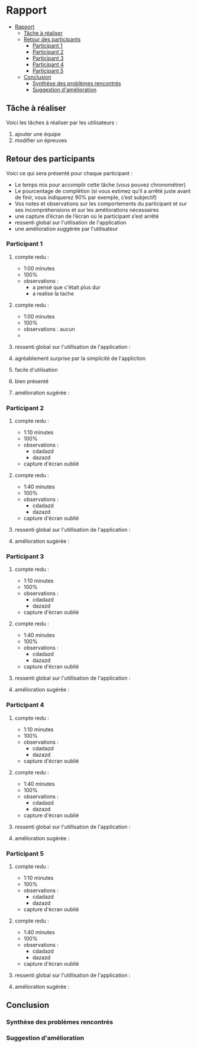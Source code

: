 # Rapport

- [Rapport](#rapport)
  - [Tâche à réaliser](#tâche-à-réaliser)
  - [Retour des participants](#retour-des-participants)
    - [Participant 1](#participant-1)
    - [Participant 2](#participant-2)
    - [Participant 3](#participant-3)
    - [Participant 4](#participant-4)
    - [Participant 5](#participant-5)
  - [Conclusion](#conclusion)
    - [Synthèse des problèmes rencontrés](#synthèse-des-problèmes-rencontrés)
    - [Suggestion d'amélioration](#suggestion-damélioration)

<p style="page-break-before : always;"></p>

## Tâche à réaliser

Voici les tâches à réaliser par les utilisateurs :

1. ajouter une équipe
2. modifier un épreuves

<p style="page-break-before : always;"></p>

## Retour des participants

Voici ce qui sera présenté pour chaque participant :

- Le temps mis pour accomplir cette tâche (vous pouvez chronométrer)
- Le pourcentage de complétion (si vous estimez qu’il a arrêté juste avant de finir, vous indiquerez 90% par exemple, c’est subjectif)
- Vos notes et observations sur les comportements du participant et sur ses incompréhensions et sur les améliorations nécessaires
- une capture d’écran de l’écran où le participant s’est arrêté
- ressenti global sur l'utilisation de l'application
- une amélioration suggérée par l'utilisateur

### Participant 1

1. compte redu :

   - 1:00 minutes
   - 100%
   - observations :
     - a pensé que c'était plus dur
     - a realise la tache
2. compte redu :
   - 1:00 minutes
   - 100%
   - observations :
   aucun
   - 
3. ressenti global sur l'utillisation de l'application :
4. agréablement surprise par la simplicité de l'appliction
5. facile d'utilisation
6. bien présenté

8. amélioration sugérée :

### Participant 2

1. compte redu :

   - 1:10 minutes
   - 100%
   - observations :
     - cdadazd
     - dazazd
   - capture d'écran oublié
2. compte redu :

   - 1:40 minutes
   - 100%
   - observations :
     - cdadazd
     - dazazd
   - capture d'écran oublié
3. ressenti global sur l'utillisation de l'application :

4. amélioration sugérée :

### Participant 3

1. compte redu :

   - 1:10 minutes
   - 100%
   - observations :
     - cdadazd
     - dazazd
   - capture d'écran oublié
2. compte redu :

   - 1:40 minutes
   - 100%
   - observations :
     - cdadazd
     - dazazd
   - capture d'écran oublié
3. ressenti global sur l'utillisation de l'application :

4. amélioration sugérée :

### Participant 4

1. compte redu :

   - 1:10 minutes
   - 100%
   - observations :
     - cdadazd
     - dazazd
   - capture d'écran oublié
2. compte redu :

   - 1:40 minutes
   - 100%
   - observations :
     - cdadazd
     - dazazd
   - capture d'écran oublié
3. ressenti global sur l'utillisation de l'application :

4. amélioration sugérée :

### Participant 5

1. compte redu :

   - 1:10 minutes
   - 100%
   - observations :
     - cdadazd
     - dazazd
   - capture d'écran oublié
2. compte redu :

   - 1:40 minutes
   - 100%
   - observations :
     - cdadazd
     - dazazd
   - capture d'écran oublié
3. ressenti global sur l'utillisation de l'application :

4. amélioration sugérée :

<p style="page-break-before : always;"></p>

## Conclusion

### Synthèse des problèmes rencontrés

### Suggestion d'amélioration

<style> img {display: block;float: none;margin-left: auto;margin-right: auto; height : 50%; width : 50%}</style>

